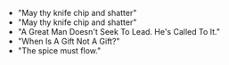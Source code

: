 * "May thy knife chip and shatter"
* "May thy knife chip and shatter"
* "A Great Man Doesn't Seek To Lead. He's Called To It."
* "When Is A Gift Not A Gift?"
* "The spice must flow."
